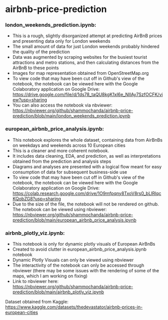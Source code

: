 # airbnb-price-prediction
### london_weekends_prediction.ipynb: 
  - This is a rough, slightly disorganized attempt at predicting AirBnB prices and presenting data only for London weekends
  - The small amount of data for just London weekends probably hindered the quality of the prediction
  - Data was augmented by scraping websites for the busiest tourist attractions and metro stations, and then calculating distances from the AirBnB to these points
  - Images for map representation obtained from OpenStreetMap.org
  - To view code that may have been cut off in Github's view of the notebook, the notebook can be viewed here with the Google Colaboratory application on Google Drive: https://drive.google.com/file/d/1ds78_taQU8kgK1xl6e_NIIAy7SzfOCFK/view?usp=sharing
  - You can also access the notebook via nbviewer: https://nbviewer.org/github/shammochanda/airbnb-price-prediction/blob/main/london_weekends_prediction.ipynb

### european_airbnb_price_analysis.ipynb:
  - This notebook explores the whole dataset, containing data from AirBnBs on weekdays and weekends across 10 European cities
  - This is a cleaner and more coherent notebook.
  - It includes data cleaning, EDA, and prediction, as well as interpretations obtained from the prediction and analysis steps
  - Diagrams and analyses are presented with a logical flow meant for easy consumption of data for subsequent business-side use
  - To view code that may have been cut off in Github's view of the notebook, the notebook can be viewed here with the Google Colaboratory application on Google Drive: https://colab.research.google.com/drive/1O9mfpqny8TxoV8rs0_bLlRlqcKQobZG8?usp=sharing
  - Due to the size of the file, the notebook will not be rendered on github. The notebook can be viewed using nbviewer: https://nbviewer.org/github/shammochanda/airbnb-price-prediction/blob/main/european_airbnb_price_analysis.ipynb

### airbnb_plotly_viz.ipynb:
  - This notebook is only for dynamic plotly visuals of European AirBnBs
  - Created to avoid clutter in european_airbnb_price_analysis.ipynb notebook
  - Dynamic Plotly Visuals can only be viewed using nbviewer
  - The interactivity of the notebook can only be accessed through nbviewer (there may be some issues with the rendering of some of the maps, which I am working on fixing)
  - Link to nbviewer here: https://nbviewer.org/github/shammochanda/airbnb-price-prediction/blob/main/airbnb_plotly_viz.ipynb

Dataset obtained from Kaggle: https://www.kaggle.com/datasets/thedevastator/airbnb-prices-in-european-cities
